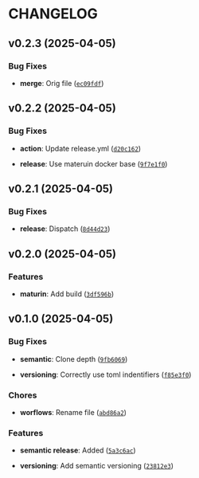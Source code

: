 # CHANGELOG


## v0.2.3 (2025-04-05)

### Bug Fixes

- **merge**: Orig file
  ([`ec09fdf`](https://github.com/MarshallEvergreen/zapp/commit/ec09fdf8e6c2c16d346a3b6ff1ccec087f7b8ade))


## v0.2.2 (2025-04-05)

### Bug Fixes

- **action**: Update release.yml
  ([`d20c162`](https://github.com/MarshallEvergreen/zapp/commit/d20c16237d81e48732f4ac6fc165d074ac312203))

- **release**: Use materuin docker base
  ([`9f7e1f0`](https://github.com/MarshallEvergreen/zapp/commit/9f7e1f0f6bf577cf43f00dd65dd1f3b972d41382))


## v0.2.1 (2025-04-05)

### Bug Fixes

- **release**: Dispatch
  ([`8d44d23`](https://github.com/MarshallEvergreen/zapp/commit/8d44d23368aee7e8999f0b496d2efea82e654c21))


## v0.2.0 (2025-04-05)

### Features

- **maturin**: Add build
  ([`3df596b`](https://github.com/MarshallEvergreen/zapp/commit/3df596b90cd361bedd1f2ecadc5894e86da3a901))


## v0.1.0 (2025-04-05)

### Bug Fixes

- **semantic**: Clone depth
  ([`9fb6069`](https://github.com/MarshallEvergreen/zapp/commit/9fb60699a4d5260aaddce1ca4b2a0df1727611a7))

- **versioning**: Correctly use toml indentifiers
  ([`f85e3f0`](https://github.com/MarshallEvergreen/zapp/commit/f85e3f07e2eb94f9483b0e5faeb9e4cdcc6e1c16))

### Chores

- **worflows**: Rename file
  ([`abd86a2`](https://github.com/MarshallEvergreen/zapp/commit/abd86a2fe2f77c7b2f67f3bddfb5489bda6a7f2d))

### Features

- **semantic release**: Added
  ([`5a3c6ac`](https://github.com/MarshallEvergreen/zapp/commit/5a3c6acc7a719c8b5c29e018e5fcafb6ad03a0e9))

- **versioning**: Add semantic versioning
  ([`23812e3`](https://github.com/MarshallEvergreen/zapp/commit/23812e3486ef4dd18fb6e53cd11f251dc7ddfca4))
